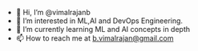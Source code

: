 - 👋 Hi, I’m @vimalrajanb
- 👀 I’m interested in ML,AI and DevOps Engineering.
- 🌱 I’m currently learning ML and AI concepts in depth
- 📫 How to reach me at b.vimalrajan@gmail.com
